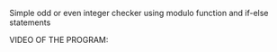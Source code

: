 Simple odd or even integer checker using modulo function and if-else statements 

VIDEO OF THE PROGRAM: 
